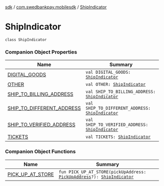 [sdk](../../index.md) / [com.swedbankpay.mobilesdk](../index.md) / [ShipIndicator](./index.md)

# ShipIndicator

`class ShipIndicator`

### Companion Object Properties

| Name | Summary |
|---|---|
| [DIGITAL_GOODS](-d-i-g-i-t-a-l_-g-o-o-d-s.md) | `val DIGITAL_GOODS: `[`ShipIndicator`](./index.md) |
| [OTHER](-o-t-h-e-r.md) | `val OTHER: `[`ShipIndicator`](./index.md) |
| [SHIP_TO_BILLING_ADDRESS](-s-h-i-p_-t-o_-b-i-l-l-i-n-g_-a-d-d-r-e-s-s.md) | `val SHIP_TO_BILLING_ADDRESS: `[`ShipIndicator`](./index.md) |
| [SHIP_TO_DIFFERENT_ADDRESS](-s-h-i-p_-t-o_-d-i-f-f-e-r-e-n-t_-a-d-d-r-e-s-s.md) | `val SHIP_TO_DIFFERENT_ADDRESS: `[`ShipIndicator`](./index.md) |
| [SHIP_TO_VERIFIED_ADDRESS](-s-h-i-p_-t-o_-v-e-r-i-f-i-e-d_-a-d-d-r-e-s-s.md) | `val SHIP_TO_VERIFIED_ADDRESS: `[`ShipIndicator`](./index.md) |
| [TICKETS](-t-i-c-k-e-t-s.md) | `val TICKETS: `[`ShipIndicator`](./index.md) |

### Companion Object Functions

| Name | Summary |
|---|---|
| [PICK_UP_AT_STORE](-p-i-c-k_-u-p_-a-t_-s-t-o-r-e.md) | `fun PICK_UP_AT_STORE(pickUpAddress: `[`PickUpAddress`](../-pick-up-address/index.md)`?): `[`ShipIndicator`](./index.md) |
